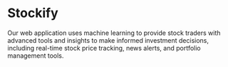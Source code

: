 # Stockify
Our web application uses machine learning to provide stock traders with advanced tools and insights to make informed investment decisions, including real-time stock price tracking, news alerts, and portfolio management tools.
